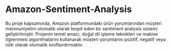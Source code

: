# Amazon-Sentiment-Analysis
 Bu proje kapsamında, Amazon platformundaki ürün yorumlarından müşteri memnuniyetini otomatik olarak tespit eden bir sentiment analysis sistemi geliştirilmiştir. Projenin temel amacı, doğal dil işleme teknikleri ve makine öğrenmesi algoritmalarını kullanarak müşteri yorumlarını pozitif, negatif veya nötr olarak otomatik sınıflandırmaktır.
